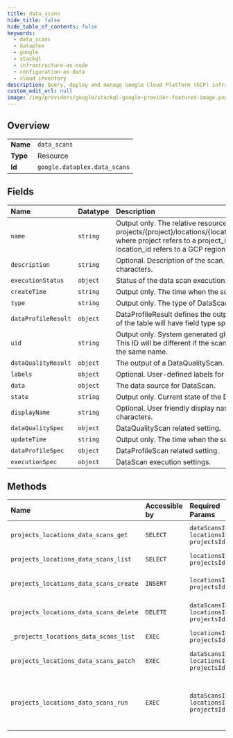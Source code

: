 ```yaml
---
title: data_scans
hide_title: false
hide_table_of_contents: false
keywords:
  - data_scans
  - dataplex
  - google    
  - stackql
  - infrastructure-as-code
  - configuration-as-data
  - cloud inventory
description: Query, deploy and manage Google Cloud Platform (GCP) infrastructure and resources using SQL
custom_edit_url: null
image: /img/providers/google/stackql-google-provider-featured-image.png
---
```

  
    

## Overview
<table><tbody>
<tr><td><b>Name</b></td><td><code>data_scans</code></td></tr>
<tr><td><b>Type</b></td><td>Resource</td></tr>
<tr><td><b>Id</b></td><td><code>google.dataplex.data_scans</code></td></tr>
</tbody></table>

## Fields
| Name | Datatype | Description |
|:-----|:---------|:------------|
| `name` | `string` | Output only. The relative resource name of the scan, of the form: projects/&#123;project&#125;/locations/&#123;location_id&#125;/dataScans/&#123;datascan_id&#125;, where project refers to a project_id or project_number and location_id refers to a GCP region. |
| `description` | `string` | Optional. Description of the scan. Must be between 1-1024 characters. |
| `executionStatus` | `object` | Status of the data scan execution. |
| `createTime` | `string` | Output only. The time when the scan was created. |
| `type` | `string` | Output only. The type of DataScan. |
| `dataProfileResult` | `object` | DataProfileResult defines the output of DataProfileScan. Each field of the table will have field type specific profile result. |
| `uid` | `string` | Output only. System generated globally unique ID for the scan. This ID will be different if the scan is deleted and re-created with the same name. |
| `dataQualityResult` | `object` | The output of a DataQualityScan. |
| `labels` | `object` | Optional. User-defined labels for the scan. |
| `data` | `object` | The data source for DataScan. |
| `state` | `string` | Output only. Current state of the DataScan. |
| `displayName` | `string` | Optional. User friendly display name. Must be between 1-256 characters. |
| `dataQualitySpec` | `object` | DataQualityScan related setting. |
| `updateTime` | `string` | Output only. The time when the scan was last updated. |
| `dataProfileSpec` | `object` | DataProfileScan related setting. |
| `executionSpec` | `object` | DataScan execution settings. |
## Methods
| Name | Accessible by | Required Params | Description |
|:-----|:--------------|:----------------|:------------|
| `projects_locations_data_scans_get` | `SELECT` | `dataScansId, locationsId, projectsId` | Gets a DataScan resource. |
| `projects_locations_data_scans_list` | `SELECT` | `locationsId, projectsId` | Lists DataScans. |
| `projects_locations_data_scans_create` | `INSERT` | `locationsId, projectsId` | Creates a DataScan resource. |
| `projects_locations_data_scans_delete` | `DELETE` | `dataScansId, locationsId, projectsId` | Deletes a DataScan resource. |
| `_projects_locations_data_scans_list` | `EXEC` | `locationsId, projectsId` | Lists DataScans. |
| `projects_locations_data_scans_patch` | `EXEC` | `dataScansId, locationsId, projectsId` | Updates a DataScan resource. |
| `projects_locations_data_scans_run` | `EXEC` | `dataScansId, locationsId, projectsId` | Runs an on-demand execution of a DataScan |
